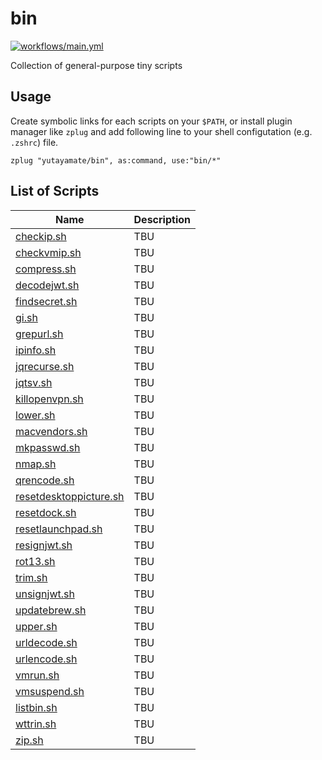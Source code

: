 # bin

[![workflows/main.yml](https://github.com/yutayamate/bin/actions/workflows/main.yml/badge.svg)](https://github.com/yutayamate/bin/actions/workflows/main.yml)

Collection of general-purpose tiny scripts

## Usage

Create symbolic links for each scripts on your `$PATH`, or install plugin manager like `zplug` and add following line to your shell configutation (e.g. `.zshrc`) file.

```
zplug "yutayamate/bin", as:command, use:"bin/*"
```

## List of Scripts

| Name | Description |
| - | - |
| [checkip.sh](bin/checkip.sh) | TBU |
| [checkvmip.sh](bin/checkvmip.sh) | TBU |
| [compress.sh](bin/compress.sh) | TBU |
| [decodejwt.sh](bin/decodejwt.sh) | TBU |
| [findsecret.sh](bin/findsecret.sh) | TBU |
| [gi.sh](bin/gi.sh) | TBU |
| [grepurl.sh](bin/grepurl.sh) | TBU |
| [ipinfo.sh](bin/ipinfo.sh) | TBU |
| [jqrecurse.sh](bin/jqrecurse.sh) | TBU |
| [jqtsv.sh](bin/jqtsv.sh) | TBU |
| [killopenvpn.sh](bin/killopenvpn.sh) | TBU |
| [lower.sh](bin/lower.sh) | TBU |
| [macvendors.sh](bin/macvendors.sh) | TBU |
| [mkpasswd.sh](bin/mkpasswd.sh) | TBU |
| [nmap.sh](bin/nmap.sh) | TBU |
| [qrencode.sh](bin/qrencode.sh) | TBU |
| [resetdesktoppicture.sh](bin/resetdesktoppicture.sh) | TBU |
| [resetdock.sh](bin/resetdock.sh) | TBU |
| [resetlaunchpad.sh](bin/resetlaunchpad.sh) | TBU |
| [resignjwt.sh](bin/resignjwt.sh) | TBU |
| [rot13.sh](bin/rot13.sh) | TBU |
| [trim.sh](bin/trim.sh) | TBU |
| [unsignjwt.sh](bin/unsignjwt.sh) | TBU |
| [updatebrew.sh](bin/updatebrew.sh) | TBU |
| [upper.sh](bin/upper.sh) | TBU |
| [urldecode.sh](bin/urldecode.sh) | TBU |
| [urlencode.sh](bin/urlencode.sh) | TBU |
| [vmrun.sh](bin/vmrun.sh) | TBU |
| [vmsuspend.sh](bin/vmsuspend.sh) | TBU |
| [listbin.sh](bin/listbin.sh) | TBU |
| [wttrin.sh](bin/wttrin.sh) | TBU |
| [zip.sh](bin/zip.sh) | TBU |
